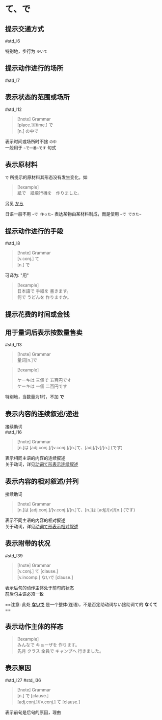 # て、で  

## 提示交通方式  

 #std_l6  

特别地，步行为 `歩いて`  

## 提示动作进行的场所  
 #std_l7  

## 表示状态的范围或场所  

 #std_l12  

> [!note] Grammar  
> [place.]/[time.] で  
> [n.] の中で  

表示时间或场所时不接 `の中`  
一般用于 `~で一番~です` 句式  

## 表示原材料

`で` 所提示的原材料其形态没有发生变化，如  

> [!example]  
> 紙で　紙飛行機を　作りました。  

另见 [から](から.md#提示原材料)  

日语一般不用 `~で 作った~` 表达某物由某材料制成，而是使用 `~で できた~`  

## 提示动作进行的手段

 #std_l8  

> [!note] Grammar  
> [v.conj.] て  
> [n.] で  

可译为: "用"  

> [!example]  
> 日本語で 手紙を 書きます。  
> 何で うどんを 作りますか。  

## 提示花费的时间或金钱  

## 用于量词后表示按数量售卖  

 #std_l13  

> [!note] Grammar  
> 量词[n.]で  

> [!example]  
> 
> ケーキは 三個で 五百円です  
> ケーキは 一個 二百円です  
> 

特别地，当数量为1时，不加 **で**  

## 表示内容的连续叙述/递进  
接续助词  
 #std_l16  

> [!note] Grammar  
> [n.]は [adj.conj.]/[v.conj.]/[n.]て、[adj]/[v]/[n.] (です)  

表示相同主语的内容的连续叙述  
关于动词，详见[动词て形表示连续叙述](../1.verb/动词て形.md#表示连续叙述)  

## 表示内容的相对叙述/并列

接续助词
> [!note] Grammar  
> [n.]は [adj.conj.]/[v.conj.]/[n.]て、[n.]は [adj]/[v]/[n.] (です)  

表示不同主语的内容的相对叙述  
关于动词，详见[动词て形表示相对叙述](../1.verb/动词て形.md#表示相对叙述)  

## 表示附带的状况

 #std_l39  
> [!note] Grammar  
> [v.conj.] て [clause.]  
> [v.incomp.] ないで [clause.]  

表示后句的动作主体处于前句的状态  
前后句主语必须一致  

==注意: 此处 [**ないで**](../auxi_verb/ない.md#ないで%20与%20なくて) 是一个整体(连语)，不是否定助动词ない接助词て的 **なくて**==  

## 表示动作主体的样态  

> [!example]  
> みんなで キョーザを 作ります。  
> 先月 クラス 全員で キャンプへ 行きました。  

## 表示原因  

 #std_l27 #std_l36  

> [!note] Grammar  
> [n.] で [clause.]  
> [adj.conj.]/[v.conj.] て [clause.]  

表示前句是后句的原因，理由  

